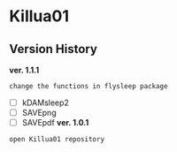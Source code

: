 # Killua01

## Version History

**ver. 1.1.1**
```
change the functions in flysleep package
```
- [ ] kDAMsleep2
- [ ] SAVEpng
- [ ] SAVEpdf
**ver. 1.0.1**
```
open Killua01 repository
```
